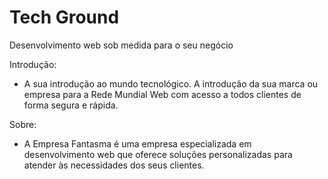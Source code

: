 # Tech Ground
Desenvolvimento web sob medida para o seu negócio

Introdução:

- A sua introdução ao mundo tecnológico. A introdução da sua marca ou empresa para a Rede Mundial Web com acesso a todos clientes de forma segura e rápida.

Sobre:

- A Empresa Fantasma é uma empresa especializada em desenvolvimento web que oferece soluções personalizadas para atender às necessidades dos seus clientes.
